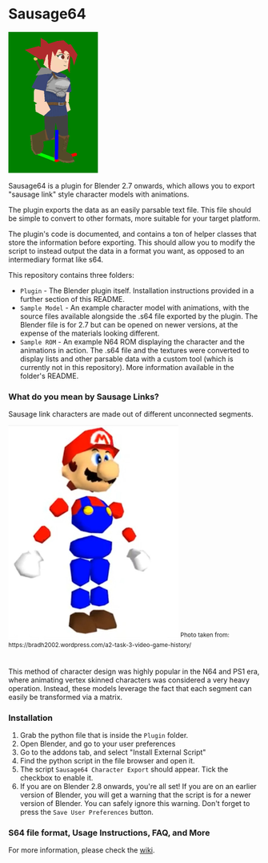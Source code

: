 # Sausage64

<img src=".github/Catherine.gif" width="179" height="281"/>

Sausage64 is a plugin for Blender 2.7 onwards, which allows you to export "sausage link" style character models with animations. 

The plugin exports the data as an easily parsable text file. This file should be simple to convert to other formats, more suitable for your target platform. 

The plugin's code is documented, and contains a ton of helper classes that store the information before exporting. This should allow you to modify the script to instead output the data in a format you want, as opposed to an intermediary format like s64.

This repository contains three folders:
* `Plugin` - The Blender plugin itself. Installation instructions provided in a further section of this README. 
* `Sample Model` - An example character model with animations, with the source files available alongside the .s64 file exported by the plugin. The Blender file is for 2.7 but can be opened on newer versions, at the expense of the materials looking different. 
* `Sample ROM` - An example N64 ROM displaying the character and the animations in action. The .s64 file and the textures were converted to display lists and other parsable data with a custom tool (which is currently not in this repository). More information available in the folder's README. 

### What do you mean by Sausage Links?
Sausage link characters are made out of different unconnected segments. 

<img src=".github/mario.jpeg" width="340" height="428"/>
<sup>Photo taken from: https://bradh2002.wordpress.com/a2-task-3-video-game-history/</sup>
</br></br>

This method of character design was highly popular in the N64 and PS1 era, where animating vertex skinned characters was considered a very heavy operation. Instead, these models leverage the fact that each segment can easily be transformed via a matrix.

### Installation 
1. Grab the python file that is inside the `Plugin` folder.
2. Open Blender, and go to your user preferences
3. Go to the addons tab, and select "Install External Script"
4. Find the python script in the file browser and open it. 
5. The script `Sausage64 Character Export` should appear. Tick the checkbox to enable it. 
6. If you are on Blender 2.8 onwards, you're all set! If you are on an earlier version of Blender, you will get a warning that the script is for a newer version of Blender. You can safely ignore this warning. Don't forget to press the `Save User Preferences` button. 

### S64 file format, Usage Instructions, FAQ, and More
For more information, please check the [wiki](../../wiki).
